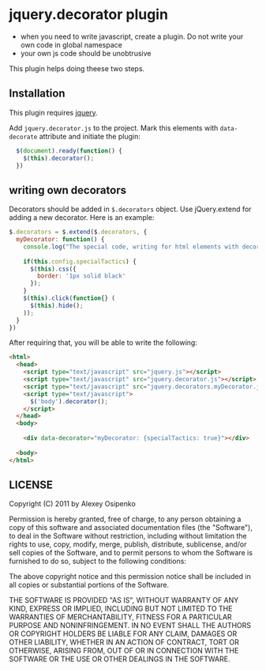 # jquery.decorator plugin #

 - when you need to write javascript, create a plugin. Do not write your own code in global namespace
 - your own js code should be unobtrusive

This plugin helps doing theese two steps.

## Installation ##

This plugin requires [jquery](http://jquery.com/). 

Add ```jquery.decorator.js``` to the project. Mark this elements with ```data-decorate``` attribute and initiate the plugin: 

``` JavaScript
  $(document).ready(function() {
    $(this).decorator();
  })
```

## writing own decorators ##

Decorators should be added in ```$.decorators``` object. Use jQuery.extend for adding a new decorator. Here is an example:

``` JavaScript
$.decorators = $.extend($.decorators, {
  myDecorator: function() {
    console.log("The special code, writing for html elements with decorator type 'myDecorator'");
    
    if(this.config.specialTactics) {
      $(this).css({
        border: '1px solid black'
      });
    }
    $(this).click(function{} (
      $(this).hide();
    ));
  }
})
```

After requiring that, you will be able to write the following:

``` html
<html>
  <head>
    <script type="text/javascript" src="jquery.js"></script>
    <script type="text/javascript" src="jquery.decorator.js"></script>
    <script type="text/javascript" src="jquery.decorators.myDecorator.js"></script>
    <script type="text/javascript">
      $('body').decorator();
    </script>
  </head>
  <body>
    
    <div data-decorator="myDecorator: {specialTactics: true}"></div>
    
  <body>
</html>
```

## LICENSE ##

Copyright (C) 2011 by Alexey Osipenko

Permission is hereby granted, free of charge, to any person obtaining a copy
of this software and associated documentation files (the "Software"), to deal
in the Software without restriction, including without limitation the rights
to use, copy, modify, merge, publish, distribute, sublicense, and/or sell
copies of the Software, and to permit persons to whom the Software is
furnished to do so, subject to the following conditions:

The above copyright notice and this permission notice shall be included in
all copies or substantial portions of the Software.

THE SOFTWARE IS PROVIDED "AS IS", WITHOUT WARRANTY OF ANY KIND, EXPRESS OR
IMPLIED, INCLUDING BUT NOT LIMITED TO THE WARRANTIES OF MERCHANTABILITY,
FITNESS FOR A PARTICULAR PURPOSE AND NONINFRINGEMENT. IN NO EVENT SHALL THE
AUTHORS OR COPYRIGHT HOLDERS BE LIABLE FOR ANY CLAIM, DAMAGES OR OTHER
LIABILITY, WHETHER IN AN ACTION OF CONTRACT, TORT OR OTHERWISE, ARISING FROM,
OUT OF OR IN CONNECTION WITH THE SOFTWARE OR THE USE OR OTHER DEALINGS IN
THE SOFTWARE.


